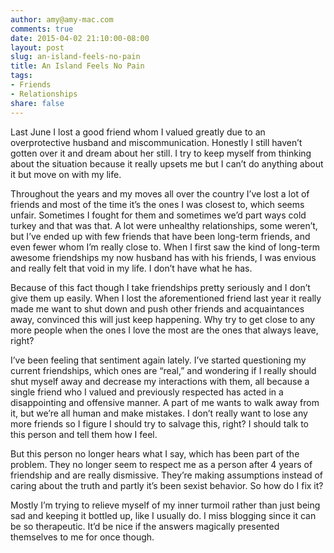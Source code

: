 ```yaml
---
author: amy@amy-mac.com
comments: true
date: 2015-04-02 21:10:00-08:00
layout: post
slug: an-island-feels-no-pain
title: An Island Feels No Pain
tags:
- Friends
- Relationships
share: false
---
```


Last June I lost a good friend whom I valued greatly due to an overprotective husband and miscommunication. Honestly I still haven’t gotten over it and dream about her still. I try to keep myself from thinking about the situation because it really upsets me but I can’t do anything about it but move on with my life.

Throughout the years and my moves all over the country I’ve lost a lot of friends and most of the time it’s the ones I was closest to, which seems unfair. Sometimes I fought for them and sometimes we’d part ways cold turkey and that was that. A lot were unhealthy relationships, some weren’t, but I’ve ended up with few friends that have been long-term friends, and even fewer whom I’m really close to. When I first saw the kind of long-term awesome friendships my now husband has with his friends, I was envious and really felt that void in my life. I don’t have what he has.

Because of this fact though I take friendships pretty seriously and I don’t give them up easily. When I lost the aforementioned friend last year it really made me want to shut down and push other friends and acquaintances away, convinced this will just keep happening. Why try to get close to any more people when the ones I love the most are the ones that always leave, right?

I’ve been feeling that sentiment again lately. I’ve started questioning my current friendships, which ones are “real,” and wondering if I really should shut myself away and decrease my interactions with them, all because a single friend who I valued and previously respected has acted in a disappointing and offensive manner. A part of me wants to walk away from it, but we’re all human and make mistakes. I don’t really want to lose any more friends so I figure I should try to salvage this, right? I should talk to this person and tell them how I feel.

But this person no longer hears what I say, which has been part of the problem. They no longer seem to respect me as a person after 4 years of friendship and are really dismissive. They’re making assumptions instead of caring about the truth and  partly it’s been sexist behavior. So how do I fix it?

Mostly I’m trying to relieve myself of my inner turmoil rather than just being sad and keeping it bottled up, like I usually do. I miss blogging since it can be so therapeutic. It’d be nice if the answers magically presented themselves to me for once though.
